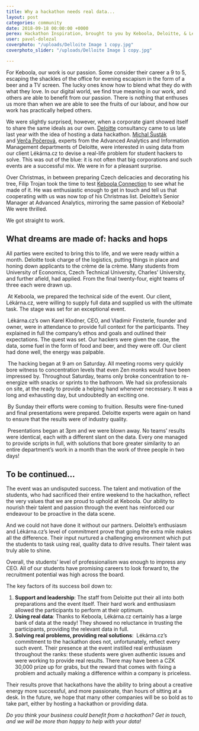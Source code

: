 ```yaml
---
title: Why a hackathon needs real data...
layout: post
categories: community
date: 2018-09-18 00:00:00 +0000
perex: Hackathon Inspiration, brought to you by Keboola, Deloitte, & Lékárna.cz
user: pavel-dolezal
coverphoto: "/uploads/Delloite Image 1 copy.jpg"
coverphoto_slider: "/uploads/Delloite Image 1 copy.jpg"

---
```

For Keboola, our work is our passion. Some consider their career a 9 to 5, escaping the shackles of the office for evening escapism in the form of a beer and a TV screen. The lucky ones know how to blend what they do with what they love. In our digital world, we find true meaning in our work, and others are able to benefit from our passion. There is nothing that enthuses us more than when we are able to see the fruits of our labour, and how our work has practically helped others. 

We were slightly surprised, however, when a corporate giant showed itself to share the same ideals as our own. [Deloitte](https://www2.deloitte.com/cz/cs.html?utm_source=deloittecz&utm_medium=redirect&utm_campaign=dcz_main_redirect) consultancy came to us late last year with the idea of hosting a data hackathon. [Michal Šusták](https://www.linkedin.com/in/michalsustak/) and [Verča Počerová,](https://www.linkedin.com/in/veronikapocerova/) experts from the Advanced Analytics and Information Management departments of Deloitte, were interested in using data from our client Lékárna.cz to devise a real-life problem for student hackers to solve. This was out of the blue: it is not often that big corporations and such events are a successful mix. We were in for a pleasant surprise. 

Over Christmas, in between preparing Czech delicacies and decorating his tree, Filip Trojan took the time to test [Keboola Connection](https://www.keboola.com/product) to see what he made of it. He was enthusiastic enough to get in touch and tell us that cooperating with us was now top of his Christmas list. Deloitte’s Senior Manager at Advanced Analytics, mirroring the same passion of Keboola? We were thrilled. 

We got straight to work. 

## **What dreams are made of: hacks and hops**

All parties were excited to bring this to life, and we were ready within a month. Deloitte took charge of the logistics, putting things in place and honing down applicants to the crème de la crème. Many students from University of Economics, Czech Technical University, Charles’ University, and further afield, had applied. From the final twenty-four, eight teams of three each were drawn up.

 At Keboola, we prepared the technical side of the event. Our client, Lékárna.cz, were willing to supply full data and supplied us with the ultimate task. The stage was set for an exceptional event. 

 Lékárna.cz’s own Karel Klodner, CEO, and Vladimír Finsterle, founder and owner, were in attendance to provide full context for the participants. They explained in full the company’s ethos and goals and outlined their expectations. The quest was set. Our hackers were given the case, the data, some fuel in the form of food and beer, and they were off. Our client had done well, the energy was palpable.

 The hacking began at 9 am on Saturday. All meeting rooms very quickly bore witness to concentration levels that even Zen monks would have been impressed by. Throughout Saturday, teams only broke concentration to re-energize with snacks or sprints to the bathroom. We had six professionals on site, at the ready to provide a helping hand whenever necessary. It was a long and exhausting day, but undoubtedly an exciting one. 

 By Sunday their efforts were coming to fruition. Results were fine-tuned and final presentations were prepared. Deloitte experts were again on hand to ensure that the results were of industry quality. 

 Presentations began at 3pm and we were blown away. No teams’ results were identical, each with a different slant on the data. Every one managed to provide scripts in full, with solutions that bore greater similarity to an entire department’s work in a month than the work of three people in two days! 

## **To be continued...**

The event was an undisputed success. The talent and motivation of the students, who had sacrificed their entire weekend to the hackathon, reflect the very values that we are proud to uphold at Keboola. Our ability to nourish their talent and passion through the event has reinforced our endeavour to be proactive in the data scene.

And we could not have done it without our partners. Deloitte’s enthusiasm and Lékárna.cz’s level of commitment prove that going the extra mile makes all the difference. Their input nurtured a challenging environment which put the students to task using real, quality data to drive results. Their talent was truly able to shine. 

Overall, the students’ level of professionalism was enough to impress any CEO. All of our students have promising careers to look forward to, the recruitment potential was high across the board. 

The key factors of its success boil down to: 

1. **Support and leadership**: The staff from Deloitte put their all into both preparations and the event itself. Their hard work and enthusiasm allowed the participants to perform at their optimum.
2. **Using real data**: Thanks to Keboola, Lékárna.cz certainly has a large bank of data at the ready! They showed no reluctance in trusting the participants, providing the relevant data in full. 
3. **Solving real problems, providing real solutions**:  Lékárna.cz’s commitment to the hackathon does not, unfortunately, reflect every such event. Their presence at the event instilled real enthusiasm throughout the ranks: these students were given authentic issues and were working to provide real results. There may have been a CZK 30,000 prize up for grabs, but the reward that comes with fixing a problem and actually making a difference within a company is priceless. 

Their results prove that hackathons have the ability to bring about a creative energy more successful, and more passionate, than hours of sitting at a desk. In the future, we hope that many other companies will be so bold as to take part, either by hosting a hackathon or providing data.

_Do you think your business could benefit from a hackathon? Get in touch, and we will be more than happy to help with your data!_

 